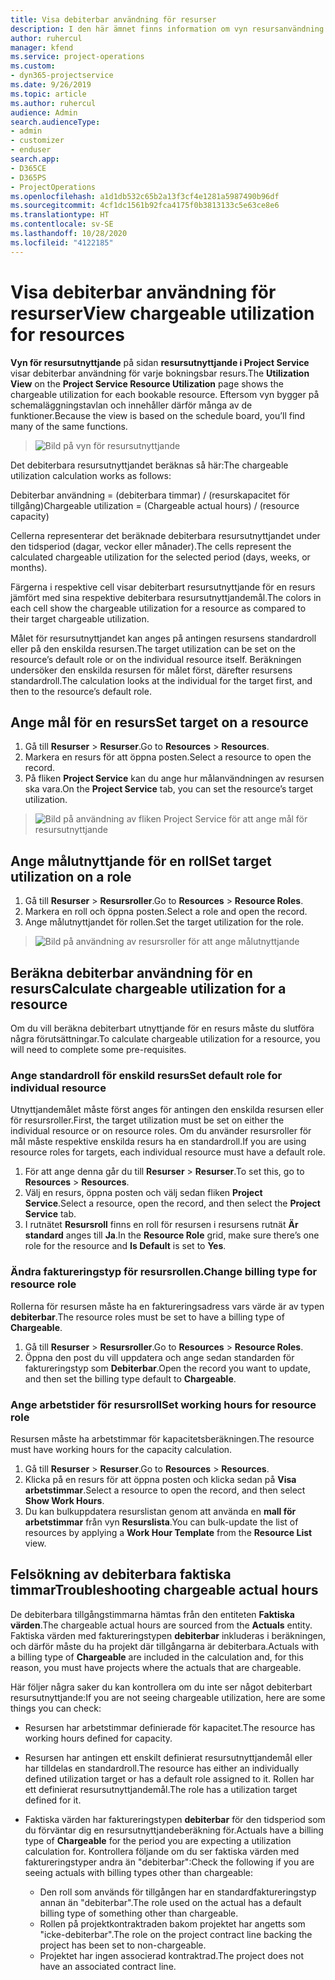 ```yaml
---
title: Visa debiterbar användning för resurser
description: I den här ämnet finns information om vyn resursanvändning.
author: ruhercul
manager: kfend
ms.service: project-operations
ms.custom:
- dyn365-projectservice
ms.date: 9/26/2019
ms.topic: article
ms.author: ruhercul
audience: Admin
search.audienceType:
- admin
- customizer
- enduser
search.app:
- D365CE
- D365PS
- ProjectOperations
ms.openlocfilehash: a1d1db532c65b2a13f3cf4e1281a5987490b96df
ms.sourcegitcommit: 4cf1dc1561b92fca4175f0b3813133c5e63ce8e6
ms.translationtype: HT
ms.contentlocale: sv-SE
ms.lasthandoff: 10/28/2020
ms.locfileid: "4122185"
---
```

# <a name="view-chargeable-utilization-for-resources"></a><span data-ttu-id="24a3d-103">Visa debiterbar användning för resurser</span><span class="sxs-lookup"><span data-stu-id="24a3d-103">View chargeable utilization for resources</span></span>
 
<span data-ttu-id="24a3d-104">**Vyn för resursutnyttjande** på sidan **resursutnyttjande i Project Service** visar debiterbar användning för varje bokningsbar resurs.</span><span class="sxs-lookup"><span data-stu-id="24a3d-104">The **Utilization View** on the **Project Service Resource Utilization** page shows the chargeable utilization for each bookable resource.</span></span> <span data-ttu-id="24a3d-105">Eftersom vyn bygger på schemaläggningstavlan och innehåller därför många av de funktioner.</span><span class="sxs-lookup"><span data-stu-id="24a3d-105">Because the view is based on the schedule board, you’ll find many of the same functions.</span></span>

> ![Bild på vyn för resursutnyttjande](media/FAQ-utilization-1.png)
 

<span data-ttu-id="24a3d-107">Det debiterbara resursutnyttjandet beräknas så här:</span><span class="sxs-lookup"><span data-stu-id="24a3d-107">The chargeable utilization calculation works as follows:</span></span>

   <span data-ttu-id="24a3d-108">Debiterbar användning = (debiterbara timmar) / (resurskapacitet för tillgång)</span><span class="sxs-lookup"><span data-stu-id="24a3d-108">Chargeable utilization = (Chargeable actual hours) / (resource capacity)</span></span>

<span data-ttu-id="24a3d-109">Cellerna representerar det beräknade debiterbara resursutnyttjandet under den tidsperiod (dagar, veckor eller månader).</span><span class="sxs-lookup"><span data-stu-id="24a3d-109">The cells represent the calculated chargeable utilization for the selected period (days, weeks, or months).</span></span>

<span data-ttu-id="24a3d-110">Färgerna i respektive cell visar debiterbart resursutnyttjande för en resurs jämfört med sina respektive debiterbara resursutnyttjandemål.</span><span class="sxs-lookup"><span data-stu-id="24a3d-110">The colors in each cell show the chargeable utilization for a resource as compared to their target chargeable utilization.</span></span> 

<span data-ttu-id="24a3d-111">Målet för resursutnyttjandet kan anges på antingen resursens standardroll eller på den enskilda resursen.</span><span class="sxs-lookup"><span data-stu-id="24a3d-111">The target utilization can be set on the resource’s default role or on the individual resource itself.</span></span> <span data-ttu-id="24a3d-112">Beräkningen undersöker den enskilda resursen för målet först, därefter resursens standardroll.</span><span class="sxs-lookup"><span data-stu-id="24a3d-112">The calculation looks at the individual for the target first, and then to the resource’s default role.</span></span>

## <a name="set-target-on-a-resource"></a><span data-ttu-id="24a3d-113">Ange mål för en resurs</span><span class="sxs-lookup"><span data-stu-id="24a3d-113">Set target on a resource</span></span>

1. <span data-ttu-id="24a3d-114">Gå till **Resurser** \> **Resurser**.</span><span class="sxs-lookup"><span data-stu-id="24a3d-114">Go to **Resources** \> **Resources**.</span></span> 
2. <span data-ttu-id="24a3d-115">Markera en resurs för att öppna posten.</span><span class="sxs-lookup"><span data-stu-id="24a3d-115">Select a resource to open the record.</span></span> 
3. <span data-ttu-id="24a3d-116">På fliken **Project Service** kan du ange hur målanvändningen av resursen ska vara.</span><span class="sxs-lookup"><span data-stu-id="24a3d-116">On the **Project Service** tab, you can set the resource’s target utilization.</span></span>

> ![Bild på användning av fliken Project Service för att ange mål för resursutnyttjande](media/FAQ-utilization-2.png)
 
## <a name="set-target-utilization-on-a-role"></a><span data-ttu-id="24a3d-118">Ange målutnyttjande för en roll</span><span class="sxs-lookup"><span data-stu-id="24a3d-118">Set target utilization on a role</span></span>

1. <span data-ttu-id="24a3d-119">Gå till **Resurser** \> **Resursroller**.</span><span class="sxs-lookup"><span data-stu-id="24a3d-119">Go to **Resources** \> **Resource Roles**.</span></span> 
2. <span data-ttu-id="24a3d-120">Markera en roll och öppna posten.</span><span class="sxs-lookup"><span data-stu-id="24a3d-120">Select a role and open the record.</span></span> 
3. <span data-ttu-id="24a3d-121">Ange målutnyttjandet för rollen.</span><span class="sxs-lookup"><span data-stu-id="24a3d-121">Set the target utilization for the role.</span></span>

> ![Bild på användning av resursroller för att ange målutnyttjande](media/FAQ-utilization-3.png)
 
## <a name="calculate-chargeable-utilization-for-a-resource"></a><span data-ttu-id="24a3d-123">Beräkna debiterbar användning för en resurs</span><span class="sxs-lookup"><span data-stu-id="24a3d-123">Calculate chargeable utilization for a resource</span></span>

<span data-ttu-id="24a3d-124">Om du vill beräkna debiterbart utnyttjande för en resurs måste du slutföra några förutsättningar.</span><span class="sxs-lookup"><span data-stu-id="24a3d-124">To calculate chargeable utilization for a resource, you will need to complete some pre-requisites.</span></span> 

### <a name="set-default-role-for-individual-resource"></a><span data-ttu-id="24a3d-125">Ange standardroll för enskild resurs</span><span class="sxs-lookup"><span data-stu-id="24a3d-125">Set default role for individual resource</span></span>

<span data-ttu-id="24a3d-126">Utnyttjandemålet måste först anges för antingen den enskilda resursen eller för resursroller.</span><span class="sxs-lookup"><span data-stu-id="24a3d-126">First, the target utilization must be set on either the individual resource or on resource roles.</span></span> <span data-ttu-id="24a3d-127">Om du använder resursroller för mål måste respektive enskilda resurs ha en standardroll.</span><span class="sxs-lookup"><span data-stu-id="24a3d-127">If you are using resource roles for targets, each individual resource must have a default role.</span></span> 

1. <span data-ttu-id="24a3d-128">För att ange denna går du till **Resurser** \> **Resurser**.</span><span class="sxs-lookup"><span data-stu-id="24a3d-128">To set this, go to **Resources** \> **Resources**.</span></span> 
2. <span data-ttu-id="24a3d-129">Välj en resurs, öppna posten och välj sedan fliken **Project Service**.</span><span class="sxs-lookup"><span data-stu-id="24a3d-129">Select a resource, open the record, and then select the **Project Service** tab.</span></span> 
3. <span data-ttu-id="24a3d-130">I rutnätet **Resursroll** finns en roll för resursen i resursens rutnät **Är standard** anges till **Ja**.</span><span class="sxs-lookup"><span data-stu-id="24a3d-130">In the **Resource Role** grid, make sure there’s one role for the resource and **Is Default** is set to **Yes**.</span></span>
 
### <a name="change-billing-type-for-resource-role"></a><span data-ttu-id="24a3d-131">Ändra faktureringstyp för resursrollen.</span><span class="sxs-lookup"><span data-stu-id="24a3d-131">Change billing type for resource role</span></span>

<span data-ttu-id="24a3d-132">Rollerna för resursen måste ha en faktureringsadress vars värde är av typen **debiterbar**.</span><span class="sxs-lookup"><span data-stu-id="24a3d-132">The resource roles must be set to have a billing type of **Chargeable**.</span></span> 

1. <span data-ttu-id="24a3d-133">Gå till **Resurser** \> **Resursroller**.</span><span class="sxs-lookup"><span data-stu-id="24a3d-133">Go to **Resources** \> **Resource Roles**.</span></span> 
2. <span data-ttu-id="24a3d-134">Öppna den post du vill uppdatera och ange sedan standarden för faktureringstyp som **Debiterbar**.</span><span class="sxs-lookup"><span data-stu-id="24a3d-134">Open the record you want to update, and then set the billing type default to **Chargeable**.</span></span>

### <a name="set-working-hours-for-resource-role"></a><span data-ttu-id="24a3d-135">Ange arbetstider för resursroll</span><span class="sxs-lookup"><span data-stu-id="24a3d-135">Set working hours for resource role</span></span>
 
<span data-ttu-id="24a3d-136">Resursen måste ha arbetstimmar för kapacitetsberäkningen.</span><span class="sxs-lookup"><span data-stu-id="24a3d-136">The resource must have working hours for the capacity calculation.</span></span> 

1. <span data-ttu-id="24a3d-137">Gå till **Resurser** \> **Resurser**.</span><span class="sxs-lookup"><span data-stu-id="24a3d-137">Go to **Resources** \> **Resources**.</span></span> 
2. <span data-ttu-id="24a3d-138">Klicka på en resurs för att öppna posten och klicka sedan på **Visa arbetstimmar**.</span><span class="sxs-lookup"><span data-stu-id="24a3d-138">Select a resource to open the record, and then select **Show Work Hours**.</span></span> 
3. <span data-ttu-id="24a3d-139">Du kan bulkuppdatera resurslistan genom att använda en **mall för arbetstimmar** från vyn **Resurslista**.</span><span class="sxs-lookup"><span data-stu-id="24a3d-139">You can bulk-update the list of resources by applying a **Work Hour Template** from the **Resource List** view.</span></span>

## <a name="troubleshooting-chargeable-actual-hours"></a><span data-ttu-id="24a3d-140">Felsökning av debiterbara faktiska timmar</span><span class="sxs-lookup"><span data-stu-id="24a3d-140">Troubleshooting chargeable actual hours</span></span>

<span data-ttu-id="24a3d-141">De debiterbara tillgångstimmarna hämtas från den entiteten **Faktiska värden**.</span><span class="sxs-lookup"><span data-stu-id="24a3d-141">The chargeable actual hours are sourced from the **Actuals** entity.</span></span> <span data-ttu-id="24a3d-142">Faktiska värden med faktureringstypen **debiterbar** inkluderas i beräkningen, och därför måste du ha projekt där tillgångarna är debiterbara.</span><span class="sxs-lookup"><span data-stu-id="24a3d-142">Actuals with a billing type of **Chargeable** are included in the calculation and, for this reason, you must have projects where the actuals that are chargeable.</span></span>

<span data-ttu-id="24a3d-143">Här följer några saker du kan kontrollera om du inte ser något debiterbart resursutnyttjande:</span><span class="sxs-lookup"><span data-stu-id="24a3d-143">If you are not seeing chargeable utilization, here are some things you can check:</span></span>

- <span data-ttu-id="24a3d-144">Resursen har arbetstimmar definierade för kapacitet.</span><span class="sxs-lookup"><span data-stu-id="24a3d-144">The resource has working hours defined for capacity.</span></span>
- <span data-ttu-id="24a3d-145">Resursen har antingen ett enskilt definierat resursutnyttjandemål eller har tilldelas en standardroll.</span><span class="sxs-lookup"><span data-stu-id="24a3d-145">The resource has either an individually defined utilization target or has a default role assigned to it.</span></span> <span data-ttu-id="24a3d-146">Rollen har ett definierat resursutnyttjandemål.</span><span class="sxs-lookup"><span data-stu-id="24a3d-146">The role has a utilization target defined for it.</span></span>
- <span data-ttu-id="24a3d-147">Faktiska värden har faktureringstypen **debiterbar** för den tidsperiod som du förväntar dig en resursutnyttjandeberäkning för.</span><span class="sxs-lookup"><span data-stu-id="24a3d-147">Actuals have a billing type of **Chargeable** for the period you are expecting a utilization calculation for.</span></span> <span data-ttu-id="24a3d-148">Kontrollera följande om du ser faktiska värden med faktureringstyper andra än "debiterbar":</span><span class="sxs-lookup"><span data-stu-id="24a3d-148">Check the following if you are seeing actuals with billing types other than chargeable:</span></span>

  - <span data-ttu-id="24a3d-149">Den roll som används för tillgången har en standardfaktureringstyp annan än "debiterbar".</span><span class="sxs-lookup"><span data-stu-id="24a3d-149">The role used on the actual has a default billing type of something other than chargeable.</span></span>
  - <span data-ttu-id="24a3d-150">Rollen på projektkontraktraden bakom projektet har angetts som "icke-debiterbar".</span><span class="sxs-lookup"><span data-stu-id="24a3d-150">The role on the project contract line backing the project has been set to non-chargeable.</span></span>
  - <span data-ttu-id="24a3d-151">Projektet har ingen associerad kontraktrad.</span><span class="sxs-lookup"><span data-stu-id="24a3d-151">The project does not have an associated contract line.</span></span>

